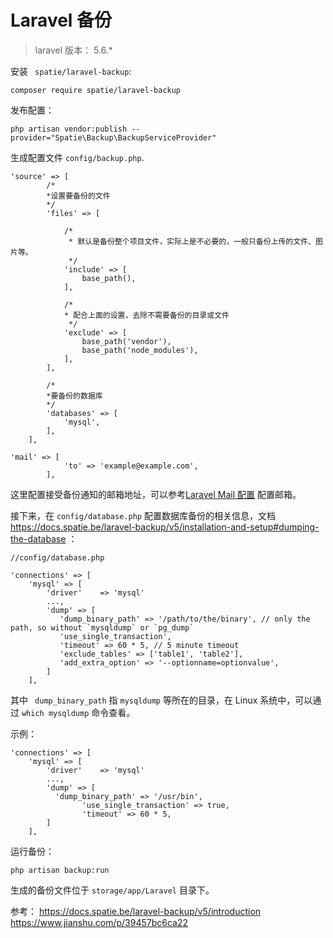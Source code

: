 # Laravel 备份

> laravel 版本： 5.6.*

安装 ` spatie/laravel-backup`:

```shell
composer require spatie/laravel-backup
```

发布配置：

```shell
php artisan vendor:publish --provider="Spatie\Backup\BackupServiceProvider"
```

生成配置文件 `config/backup.php`.

```shell
'source' => [
		/*
		*设置要备份的文件
		*/
		'files' => [

			/*
			 * 默认是备份整个项目文件，实际上是不必要的，一般只备份上传的文件、图片等。
			 */
			'include' => [
				base_path(),
			],

			/*
			* 配合上面的设置，去除不需要备份的目录或文件
			 */
			'exclude' => [
				base_path('vendor'),
				base_path('node_modules'),
			],
		],

		/*
		*要备份的数据库
		*/
		'databases' => [
			'mysql',
		],
	],
```

```shell
'mail' => [
            'to' => 'example@example.com',
        ],
```
这里配置接受备份通知的邮箱地址，可以参考[Laravel Mail 配置]( https://www.hellocode.wang/article/laravel-mail-config-Fjydufmk) 配置邮箱。

接下来，在 `config/database.php` 配置数据库备份的相关信息，文档 https://docs.spatie.be/laravel-backup/v5/installation-and-setup#dumping-the-database  ：

```shell
//config/database.php

'connections' => [
	'mysql' => [
		'driver'    => 'mysql'
		...,
		'dump' => [
		   'dump_binary_path' => '/path/to/the/binary', // only the path, so without `mysqldump` or `pg_dump`
		   'use_single_transaction',
		   'timeout' => 60 * 5, // 5 minute timeout
		   'exclude_tables' => ['table1', 'table2'],
		   'add_extra_option' => '--optionname=optionvalue', 
		]  
	],
```

其中 ` dump_binary_path`  指 `mysqldump` 等所在的目录，在 Linux 系统中，可以通过 `which mysqldump` 命令查看。

示例：

```shell
'connections' => [
	'mysql' => [
		'driver'    => 'mysql'
		...,
		'dump' => [
		  'dump_binary_path' => '/usr/bin', 
                'use_single_transaction' => true,
                'timeout' => 60 * 5, 
		]  
	],
```

运行备份：

```shell
php artisan backup:run
```

生成的备份文件位于 `storage/app/Laravel` 目录下。


参考：
https://docs.spatie.be/laravel-backup/v5/introduction
https://www.jianshu.com/p/39457bc6ca22